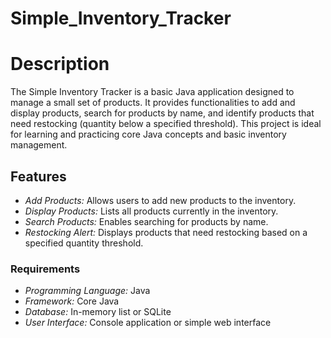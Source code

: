 # Simple_Inventory_Tracker
# Description
The Simple Inventory Tracker is a basic Java application designed to manage a small set of products. 
It provides functionalities to add and display products, search for products by name, and identify products that need restocking (quantity below a specified threshold).
This project is ideal for learning and practicing core Java concepts and basic inventory management.

## Features
- *Add Products:* Allows users to add new products to the inventory.
- *Display Products:* Lists all products currently in the inventory.
- *Search Products:* Enables searching for products by name.
- *Restocking Alert:* Displays products that need restocking based on a specified quantity threshold.

### Requirements
- *Programming Language:* Java
- *Framework:* Core Java
- *Database:* In-memory list or SQLite
- *User Interface:* Console application or simple web interface
